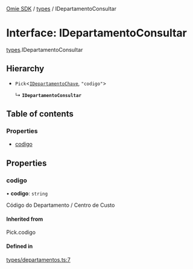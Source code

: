 [Omie SDK](../README.md) / [types](../modules/types.md) / IDepartamentoConsultar

# Interface: IDepartamentoConsultar

[types](../modules/types.md).IDepartamentoConsultar

## Hierarchy

- `Pick`<[`IDepartamentoChave`](types.IDepartamentoChave.md), ``"codigo"``\>

  ↳ **`IDepartamentoConsultar`**

## Table of contents

### Properties

- [codigo](types.IDepartamentoConsultar.md#codigo)

## Properties

### codigo

• **codigo**: `string`

Código do Departamento / Centro de Custo

#### Inherited from

Pick.codigo

#### Defined in

[types/departamentos.ts:7](https://github.com/lucas-bogos/omie-sdk/blob/fa631c8/src/types/departamentos.ts#L7)
